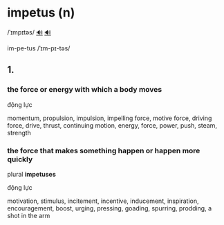 # impetus (n)

/ˈɪmpɪtəs/ [🔊](https://www.oxfordlearnersdictionaries.com/media/english/uk_pron/i/imp/impet/impetus__gb_1.mp3) [🔊](https://www.oxfordlearnersdictionaries.com/media/english/us_pron/i/imp/impet/impetus__us_1.mp3)

im-pe-tus /ˈɪm-pɪ-təs/

## 1.

### the force or energy with which a body moves

động lực

momentum, propulsion, impulsion, impelling force, motive force, driving force, drive, thrust, continuing motion, energy, force, power, push, steam, strength

### the force that makes something happen or happen more quickly

plural **impetuses**

động lực

motivation, stimulus, incitement, incentive, inducement, inspiration, encouragement, boost, urging, pressing, goading, spurring, prodding, a shot in the arm 